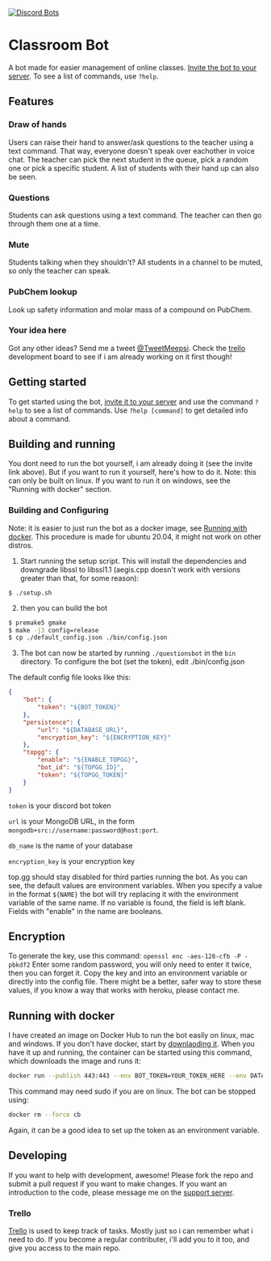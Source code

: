 [![Discord Bots](https://top.gg/api/widget/status/691945666896855072.svg)](https://top.gg/bot/691945666896855072)

# Classroom Bot

A bot made for easier management of online classes.
[Invite the bot to your server](https://discordapp.com/api/oauth2/authorize?client_id=691945666896855072&permissions=297888850&scope=bot).
To see a list of commands, use `?help`.

## Features

### Draw of hands
Users can raise their hand to answer/ask questions to the teacher using a text command. That way, everyone doesn't speak over eachother in voice chat. The teacher can pick the next student in the queue, pick a random one or pick a specific student. A list of students with their hand up can also be seen.

### Questions
Students can ask questions using a text command. The teacher can then go through them one at a time.

### Mute
Students talking when they shouldn't? All students in a channel to be muted, so only the teacher can speak.

### PubChem lookup
Look up safety information and molar mass of a compound on PubChem.

### Your idea here
Got any other ideas? Send me a tweet [@TweetMeepsi](https://twitter.com/TweetMeepsi). Check the [trello](https://trello.com/b/owJzJaVt/classroom-bot) development board to see if i am already working on it first though!

## Getting started
To get started using the bot, [invite it to your server](https://discordapp.com/api/oauth2/authorize?client_id=691945666896855072&permissions=297888850&scope=bot) and use the command `?help` to see a list of commands. Use `?help [command]` to get detailed info about a command.

## Building and running
You dont need to run the bot yourself, i am already doing it (see the invite link above). But if you want to run it yourself, here's how to do it. Note: this can only be built on linux. If you want to run it on windows, see the "Running with docker" section.

### Building and Configuring
Note: it is easier to just run the bot as a docker image, see [Running with docker](#Running-with-docker). This procedure is made for ubuntu 20.04, it might not work on other distros.

1. Start running the setup script. This will install the dependencies and downgrade libssl to libssl1.1 (aegis.cpp doesn't work with versions greater than that, for some reason):

```
$ ./setup.sh
```


2. then you can build the bot
```sh
$ premake5 gmake
$ make -j3 config=release
$ cp ./default_config.json ./bin/config.json
```

3. The bot can now be started by running `./questionsbot` in the `bin` directory. To configure the bot (set the token), edit ./bin/config.json

The default config file looks like this:
```json
{
    "bot": {
        "token": "${BOT_TOKEN}"
    },
    "persistence": {
        "url": "${DATABASE_URL}",
        "encryption_key": "${ENCRYPTION_KEY}"
    },
    "topgg": {
        "enable": "${ENABLE_TOPGG}",
        "bot_id": "${TOPGG_ID}",
        "token": "${TOPGG_TOKEN}"
    }
}
```
`token` is your discord bot token

`url` is your MongoDB URL, in the form `mongodb+src://username:password@host:port`.

`db_name` is the name of your database

`encryption_key` is your encryption key

top.gg should stay disabled for third parties running the bot.
As you can see, the default values are environment variables. When you specify a value in the format `${NAME}` the bot will try replacing it with the environment variable of the same name. If no variable is found, the field is left blank.
Fields with "enable" in the name are booleans.

## Encryption
To generate the key, use this command:
`openssl enc -aes-128-cfb -P -pbkdf2`
Enter some random password, you will only need to enter it twice, then you can forget it.
Copy the key and into an environment variable or directly into the config file. There might be a better, safer way to store these values, if you know a way that works with heroku, please contact me.

## Running with docker
I have created an image on Docker Hub to run the bot easily on linux, mac and windows. If you don't have docker, start by [downlaoding it](https://www.docker.com/). When you have it up and running, the container can be started using this command, which downloads the image and runs it:
```sh
docker run --publish 443:443 --env BOT_TOKEN=YOUR_TOKEN_HERE --env DATABASE_URL=YOUR_DB_URL_HERE --env ENCRYPTION_KEY=YOUR_ENCRYPTION_KEY_HERE --detach --name cb meepdocker/classroom-bot:latest
```
This command may need sudo if you are on linux. The bot can be stopped using:
```sh
docker rm --force cb
```
Again, it can be a good idea to set up the token as an environment variable.

## Developing
If you want to help with development, awesome! Please fork the repo and submit a pull request if you want to make changes. If you want an introduction to the code, please message me on the [support server](https://discord.gg/dqmTAZY).

### Trello
[Trello](https://trello.com/b/owJzJaVt/classroom-bot) is used to keep track of tasks. Mostly just so i can remember what i need to do. If you become a regular contributer, i'll add you to it too, and give you access to the main repo.
